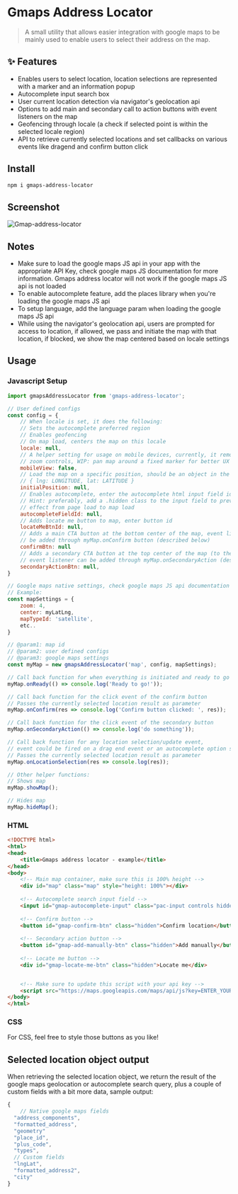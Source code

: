 # Gmaps Address Locator

> A small utility that allows easier integration with google maps to be mainly used to enable users to select their address on the map.

## ✨ Features

- Enables users to select location, location selections are represented with a marker and an information popup
- Autocomplete input search box
- User current location detection via navigator's geolocation api
- Options to add main and secondary call to action buttons with event listeners on the map
- Geofencing through locale (a check if selected point is within the selected locale region)
- API to retrieve currently selected locations and set callbacks on various events like dragend and confirm button click

## Install

```bash
npm i gmaps-address-locator
```

## Screenshot

![Gmap-address-locator](https://i.ibb.co/5kwgg0Z/gmaps-Address-Locator.png)

## Notes

- Make sure to load the google maps JS api in your app with the appropriate API Key, check google maps JS  documentation for more information. Gmaps address locator will not work if the google maps JS api is not loaded
- To enable autocomplete feature, add the places library when you're loading the google maps JS api
- To setup language, add the language param when loading the google maps JS api
- While using the navigator's geolocation api, users are prompted for access to location, if allowed, we pass and initiate the map with that location, if blocked, we show the map centered based on locale settings

## Usage

### Javascript Setup
```jsx
import gmapsAddressLocator from 'gmaps-address-locator';

// User defined configs
const config = {
	// When locale is set, it does the following:
	// Sets the autocomplete preferred region
	// Enables geofencing
	// On map load, centers the map on this locale
	locale: null,
	// A helper setting for usage on mobile devices, currently, it removes
	// zoom controls, WIP: pan map around a fixed marker for better UX
	mobileView: false,
	// Load the map on a specific position, should be an object in the following format:
	// { lng: LONGITUDE, lat: LATITUDE }
	initialPosition: null,
	// Enables autocomplete, enter the autocomplete html input field id
	// Hint: preferably, add a .hidden class to the input field to prevent flicker
	// effect from page load to map load
	autocompleteFieldId: null,
	// Adds locate me button to map, enter button id
	locateMeBtnId: null,
	// Adds a main CTA button at the bottom center of the map, event listener can
	// be added through myMap.onConfirm button (described below)
	confirmBtn: null
	// Adds a secondary CTA button at the top center of the map (to the right of the autocomplete field if enabled)
	// event listener can be added through myMap.onSecondaryAction (described below)
	secondaryActionBtn: null,
}

// Google maps native settings, check google maps JS api documentation for more info
// Example:
const mapSettings = {
	zoom: 4,
	center: myLatLng,
	mapTypeId: 'satellite',
	etc..
}

// @param1: map id
// @param2: user defined configs
// @param3: google maps settings
const myMap = new gmapsAddressLocator('map', config, mapSettings);

// Call back function for when everything is initiated and ready to go
myMap.onReady(() => console.log('Ready to go!'));

// Call back function for the click event of the confirm button
// Passes the currently selected location result as parameter
myMap.onConfirm(res => console.log('Confirm button clicked: ', res));

// Call back function for the click event of the secondary button
myMap.onSecondaryAction(() => console.log('do something'));

// Call back function for any location selection/update event,
// event could be fired on a drag end event or an autocomplete option selection.
// Passes the currently selected location result as parameter
myMap.onLocationSelection(res => console.log(res));

// Other helper functions:
// Shows map
myMap.showMap();

// Hides map
myMap.hideMap();
```

### HTML
```html
<!DOCTYPE html>
<html>
<head>
	<title>Gmaps address locator - example</title>
</head>
<body>
	<!-- Main map container, make sure this is 100% height -->
	<div id="map" class="map" style="height: 100%"></div>
	
	<!-- Autocomplete search input field -->
	<input id="gmap-autocomplete-input" class="pac-input controls hidden" type="text" placeholder="Search addresses" />
	
	<!-- Confirm button -->
	<button id="gmap-confirm-btn" class="hidden">Confirm location</button>
	
	<!-- Secondary action button -->
	<button id="gmap-add-manually-btn" class="hidden">Add manually</button>
	
	<!-- Locate me button -->
	<div id="gmap-locate-me-btn" class="hidden">Locate me</div>


	<!-- Make sure to update this script with your api key -->
	<script src="https://maps.googleapis.com/maps/api/js?key=ENTER_YOUR_API_KEY_HERE&libraries=places"></script>
</body>
</html>
```

### CSS
For CSS, feel free to style those buttons as you like!

## Selected location object output

When retrieving the selected location object, we return the result of the google maps geolocation or autocomplete search query, plus a couple of custom fields with a bit more data, sample output:

```jsx
{
	// Native google maps fields
  "address_components",
  "formatted_address",
  "geometry"
  "place_id",
  "plus_code",
  "types",
  // Custom fields
  "lngLat",
  "formatted_address2",
  "city"
}
```
